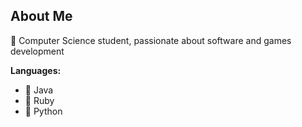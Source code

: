 ## About Me

:wave: Computer Science student, passionate about software and games development

**Languages:**
- :tea: Java
- :gem: Ruby
- :snake: Python
